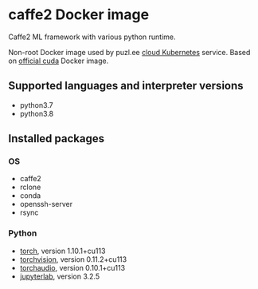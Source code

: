 # caffe2 Docker image

Caffe2 ML framework with various python runtime.

Non-root Docker image used by puzl.ee [cloud Kubernetes](https://puzl.ee) service. Based on [official cuda](https://hub.docker.com/r/nvidia/cuda) Docker image.
## Supported languages and interpreter versions
- python3.7
- python3.8

## Installed packages
### OS
- caffe2
- rclone
- conda
- openssh-server
- rsync

### Python
- [torch](https://pypi.org/project/torch/), version 1.10.1+cu113
- [torchvision](https://pypi.org/project/torchvision/), version 0.11.2+cu113
- [torchaudio](https://pypi.org/project/torchaudio/), version 0.10.1+cu113
- [jupyterlab](https://pypi.org/project/jupyterlab/), version 3.2.5
